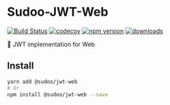 # Sudoo-JWT-Web

[![Build Status](https://travis-ci.com/SudoDotDog/Sudoo-JWT-Web.svg?branch=master)](https://travis-ci.com/SudoDotDog/Sudoo-JWT-Web)
[![codecov](https://codecov.io/gh/SudoDotDog/Sudoo-JWT-Web/branch/master/graph/badge.svg)](https://codecov.io/gh/SudoDotDog/Sudoo-JWT-Web)
[![npm version](https://badge.fury.io/js/%40sudoo%2Fjwt-web.svg)](https://www.npmjs.com/package/@sudoo/jwt-web)
[![downloads](https://img.shields.io/npm/dm/@sudoo/jwt-web.svg)](https://www.npmjs.com/package/@sudoo/jwt-web)

:clap: JWT implementation for Web

## Install

```sh
yarn add @sudoo/jwt-web
# Or
npm install @sudoo/jwt-web --save
```
